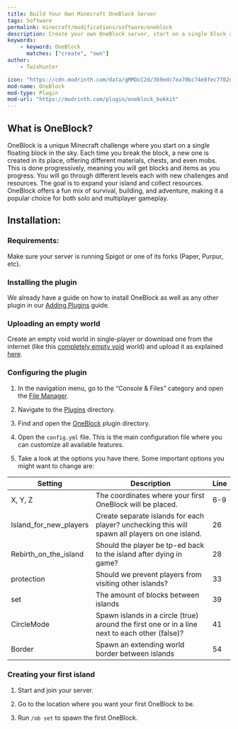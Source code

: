 ```yaml
---
title: Build Your Own Minecraft OneBlock Server
tags: Software
permalink: minecraft/modifications/software/oneblock
description: Create your own OneBlock server, start on a single block and expand your island as you survive with your friends!
keywords:
    - keyword: OneBlock
      matches: ["create", "own"]
author:
    - Twixhunter

icon: "https://cdn.modrinth.com/data/gMMDcC2d/369edc7ea70bc74e8fec7f02e86d57fbce126f6b.jpeg"
mod-name: OneBlock
mod-type: Plugin
mod-url: "https://modrinth.com/plugin/oneblock_bukkit"
---
```


## What is OneBlock?

OneBlock is a unique Minecraft challenge where you start on a single floating block in the sky. Each time you break the block, a new one is created in its place, offering different materials, chests, and even mobs. This is done progressively, meaning you will get blocks and items as you progress. You will go through different levels each with new challenges and resources. The goal is to expand your island and collect resources. OneBlock offers a fun mix of survival, building, and adventure, making it a popular choice for both solo and multiplayer gameplay.

## Installation:

### Requirements:

Make sure your server is running Spigot or one of its forks (Paper, Purpur, etc).

### Installing the plugin

We already have a guide on how to install OneBlock as well as any other plugin in our [Adding Plugins](/minecraft/modifications/general/adding-plugins) guide.

### Uploading an empty world

Create an empty void world in single-player or download one from the internet (like this [completely empty void](https://www.curseforge.com/minecraft/worlds/completly-empty-void) world) and upload it as explained [here](https://kb.falixnodes.net/minecraft/java/general/world-management).

### Configuring the plugin

1. In the navigation menu, go to the “Console & Files” category and open the [File Manager](https://client.falixnodes.net/server/filemanager).

2. Navigate to the [Plugins](https://client.falixnodes.net/server/filemanager?dir=/plugins/) directory.

3. Find and open the [OneBlock](https://client.falixnodes.net/server/filemanager?dir=/plugins/oneblock/) plugin directory.

4. Open the `config.yml` file. This is the main configuration file where you can customize all available features.

5. Take a look at the options you have there. Some important options you might want to change are:

| Setting                	| Description                                                                                       | Line 	|
|------------------------	|--------------------------------------------------------------------------------------------------	|------	|
| X, Y, Z                	| The coordinates where your first OneBlock will be placed.                                         | 6-9  	|
| Island_for_new_players 	| Create separate islands for each player? unchecking this will spawn all players on one island.    | 26   	|
| Rebirth_on_the_island  	| Should the player be tp-ed back to the island after dying in game?                                | 28   	|
| protection             	| Should we prevent players from visiting other islands?                                            | 33   	|
| set                    	| The amount of blocks between islands                                                              | 39   	|
| СircleMode             	| Spawn islands in a circle (true) around the first one or in a line next to each other (false)?    | 41   	|
| Border                 	| Spawn an extending world border between islands                                                    | 54   	|


### Creating your first island

1. Start and join your server.

2. Go to the location where you want your first OneBlock to be.

3. Run `/ob set` to spawn the first OneBlock.

